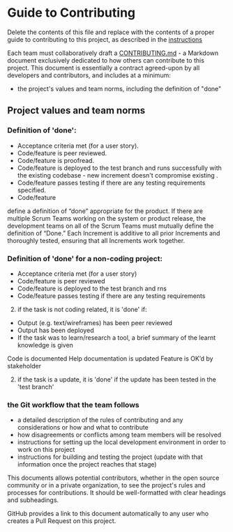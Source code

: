 # Guide to Contributing
Delete the contents of this file and replace with the contents of a proper guide to contributing to this project, as described in the [instructions](./instructions.md)


Each team must collaboratively draft a [CONTRIBUTING.md](./CONTRIBUTING.md) - a Markdown document exclusively dedicated to how others can contribute to this project.  This document is essentially a contract agreed-upon by all developers and contributors, and includes at a minimum:
- the project's values and team norms, including the definition of "done"

## Project values and team norms

### Definition of 'done':
- Acceptance criteria met (for a user story).
- Code/feature is peer reviewed. 
- Code/feature is proofread. 
- Code/feature is deployed to the test branch and runs successfully with the existing codebase - new increment doesn't compromise existing . 
- Code/feature passes testing if there are any testing requirements specified. 
- Code/feature 

define a definition of “done” appropriate for the product. If there are multiple Scrum Teams
working on the system or product release, the development teams on all of the Scrum Teams
must mutually define the definition of “Done.”
Each Increment is additive to all prior Increments and thoroughly tested, ensuring that all
Increments work together.

### Definition of 'done' for a non-coding project:
- Acceptance criteria met (for a user story)
- Code/feature is peer reviewed
- Code/feature is deployed to the test branch and rns
- Code/feature passes testing if there are any testing requirements 

2. if the task is not coding related, it is 'done' if: 
- Output (e.g. text/wireframes) has been peer reviewed
- Output has been deployed 
- If the task was to learn/research a tool, a brief summary of the learnt knowledge is given

Code is documented
Help documentation is updated
Feature is OK’d by stakeholder


2. if the task is a  update, it is 'done' if the update has been tested in the 'test branch'

### the Git workflow that the team follows

- a detailed description of the rules of contributing and any considerations or how and what to contribute
- how disagreements or conflicts among team members will be resolved
- instructions for setting up the local development environment in order to work on this project
- instructions for building and testing the project (update with that information once the project reaches that stage)

This documents allows potential contributors, whether in the open source community or in a private organization, to see the project's rules and processes for contributions. It should be well-formatted with clear headings and subheadings.  

GitHub provides a link to this document automatically to any user who creates a Pull Request on this project.
